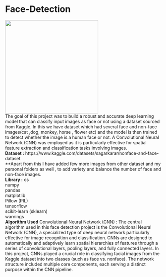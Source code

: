 # Face-Detection
<img src="https://github.com/user-attachments/assets/080706db-9d29-4304-9ad9-4ac29e5ce29d" width="300"/>

<br>
The goal of this project was to build a robust and accurate deep learning model that can classify input images as face or not using a dataset sourced from Kaggle. In this we have dataset which had several face and non-face images(cat ,dog, monkey, horse , flower etc) and the model is then trained to detect whether the image is a human face or not. A Convolutional Neural Network (CNN) was employed as it is particularly effective for spatial feature extraction and classification tasks involving images.<br>
<b>Dataset :</b>
https://www.kaggle.com/datasets/sagarkarar/nonface-and-face-dataset <br>
**Apart from this I have added few more images from other dataset and my personal folders as well , to add variety and balance the number of face and non-face images.

<br>
<b>Library :</b>
os 
<br>
numpy
<br>
pandas
<br>
matplotlib
<br>
Pillow (PIL)
<br>
tensorflow
<br>
scikit-learn (sklearn)
<br>
warnings
<br>
<b>Algorithm Used</b>
Convolutional Neural Network (CNN) :
The central algorithm used in this face detection project is the Convolutional Neural Network (CNN), a specialized type of deep neural network particularly effective for image recognition and classification. CNNs are designed to automatically and adaptively learn spatial hierarchies of features through a series of convolutional layers, pooling layers, and fully connected layers. In this project, CNNs played a crucial role in classifying facial images from the Kaggle dataset into two classes (such as face vs. nonface). The network structure included multiple core components, each serving a distinct purpose within the CNN pipeline.


